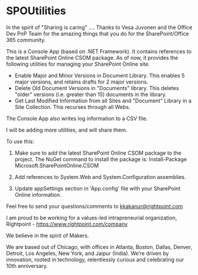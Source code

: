 # SPOUtilities

In the spirit of "Sharing is caring" .... Thanks to Vesa Juvonen and the Office Dev PnP Team for the amazing things that you do for the SharePoint/Office 365 community.

This is a Console App (based on .NET Framework). It contains references to the latest SharePoint Online CSOM package.  As of now, it provides the following utilities for managing your SharePoint Online site.

- Enable Major and Minor Versions in Document Library. This enables 5 major versions, and retains drafts for 2 major versions.
- Delete Old Document Versions in "Documents" library. This deletes "older" versions (i.e. greater than 15) documents in the library.
- Get Last Modified Information from all Sites and "Document" Library in a Site Collection. This recurses through all Webs.

The Console App also writes log information to a CSV file.

I will be adding more utilities, and will share them.

To use this:

1. Make sure to add the latest SharePoint Online CSOM package to the project. The NuGet command to install the package is:
Install-Package Microsoft.SharePointOnline.CSOM

2. Add references to System.Web and System.Configuration assemblies.

3. Update appSettings section in 'App.config' file with your SharePoint Online information.

  
Feel free to send your questions/comments to kkakanur@rightpoint.com

I am proud to be working for a values-led intrapreneurial organization, Rightpoint - https://www.rightpoint.com/company 

We believe in the spirit of Makers. 

We are based out of Chicago, with offices in Atlanta, Boston, Dallas, Denver, Detroit, Los Angeles, New York, and Jaipur (India).
We’re driven by innovation, rooted in technology, relentlessly curious and celebrating our 10th anniversary.  


